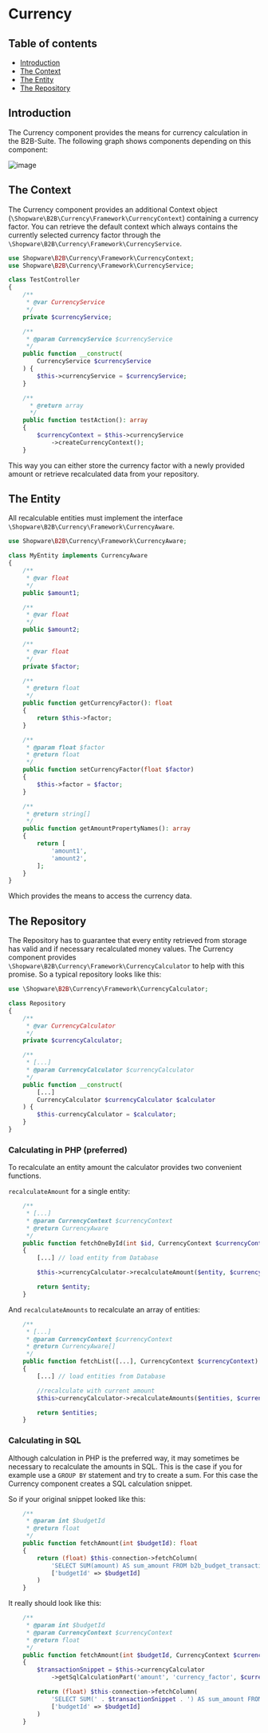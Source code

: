 # Currency

## Table of contents
*   [Introduction](#introduction)
*   [The Context](#the-context)
*   [The Entity](#the-entity)
*   [The Repository](#the-repository)

## Introduction
The Currency component provides the means for currency calculation in the B2B-Suite. The following graph shows components depending on this component:

![image](/.gitbook/assets/currency-usage.svg)

## The Context
The Currency component provides an additional Context object (`\Shopware\B2B\Currency\Framework\CurrencyContext`) containing a currency factor. You can retrieve the default context which always contains the currently selected currency factor through the `\Shopware\B2B\Currency\Framework\CurrencyService`.

```php
use Shopware\B2B\Currency\Framework\CurrencyContext;
use Shopware\B2B\Currency\Framework\CurrencyService;

class TestController
{
    /**
     * @var CurrencyService
     */
    private $currencyService;

    /**
     * @param CurrencyService $currencyService
     */
    public function __construct(
        CurrencyService $currencyService
    ) {
        $this->currencyService = $currencyService;
    }

    /**
      * @return array
      */
    public function testAction(): array
    {
        $currencyContext = $this->currencyService
            ->createCurrencyContext();
    }
```

This way you can either store the currency factor with a newly provided amount or retrieve recalculated data from your repository.

## The Entity
All recalculable entities must implement the interface `\Shopware\B2B\Currency\Framework\CurrencyAware`.

```php
use Shopware\B2B\Currency\Framework\CurrencyAware;

class MyEntity implements CurrencyAware
{
    /**
     * @var float
     */
    public $amount1;

    /**
     * @var float
     */
    public $amount2;

    /**
     * @var float
     */
    private $factor;

    /**
     * @return float
     */
    public function getCurrencyFactor(): float
    {
        return $this->factor;
    }

    /**
     * @param float $factor
     * @return float
     */
    public function setCurrencyFactor(float $factor)
    {
        $this->factor = $factor;
    }

    /**
     * @return string[]
     */
    public function getAmountPropertyNames(): array
    {
        return [
            'amount1',
            'amount2',
        ];
    }
}
```

Which provides the means to access the currency data.

## The Repository
The Repository has to guarantee that every entity retrieved from storage has valid and if necessary recalculated money values. The Currency component provides `\Shopware\B2B\Currency\Framework\CurrencyCalculator` to help with this promise. So a typical repository looks like this:

```php
use \Shopware\B2B\Currency\Framework\CurrencyCalculator;

class Repository
{
    /**
     * @var CurrencyCalculator
     */
    private $currencyCalculator;

    /**
     * [...]
     * @param CurrencyCalculator $currencyCalculator
     */
    public function __construct(
        [...]
        CurrencyCalculator $currencyCalculator $calculator
    ) {
        $this-currencyCalculator = $calculator;
    }
}
```

### Calculating in PHP (preferred)
To recalculate an entity amount the calculator provides two convenient functions.

`recalculateAmount` for a single entity:

```php
    /**
     * [...]
     * @param CurrencyContext $currencyContext
     * @return CurrencyAware
     */
    public function fetchOneById(int $id, CurrencyContext $currencyContext): CurrencyAware
    {
        [...] // load entity from Database

        $this->currencyCalculator->recalculateAmount($entity, $currencyContext);

        return $entity;
    }
```

And `recalculateAmounts` to recalculate an array of entities:
```php
    /**
     * [...]
     * @param CurrencyContext $currencyContext
     * @return CurrencyAware[]
     */
    public function fetchList([...], CurrencyContext $currencyContext): array
    {
        [...] // load entities from Database

        //recalculate with current amount
        $this>currencyCalculator->recalculateAmounts($entities, $currencyContext);

        return $entities;
    }
```


### Calculating in SQL
Although calculation in PHP is the preferred way, it may sometimes be necessary to recalculate the amounts in SQL. This is the case if you for example use a `GROUP BY` statement and try to create a sum. For this case the Currency component creates a SQL calculation snippet.

So if your original snippet looked like this:

```php
    /**
     * @param int $budgetId
     * @return float
     */
    public function fetchAmount(int $budgetId): float
    {
        return (float) $this-connection->fetchColumn(
            'SELECT SUM(amount) AS sum_amount FROM b2b_budget_transaction WHERE budget_id=:budgetId',
            ['budgetId' => $budgetId]
        )
    }
```

It really should look like this:
```php
    /**
     * @param int $budgetId
     * @param CurrencyContext $currencyContext
     * @return float
     */
    public function fetchAmount(int $budgetId, CurrencyContext $currencyContext): float
    {
        $transactionSnippet = $this->currencyCalculator
            ->getSqlCalculationPart('amount', 'currency_factor', $currencyContext);

        return (float) $this-connection->fetchColumn(
            'SELECT SUM(' . $transactionSnippet . ') AS sum_amount FROM b2b_budget_transaction WHERE budget_id=:budgetId',
            ['budgetId' => $budgetId]
        )
    }
```
